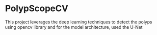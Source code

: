 # PolypScopeCV
This project leverages the deep learning techniques to detect the polyps using opencv library and for the model architecture, used the U-Net
